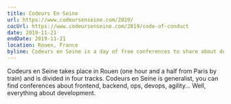 ```yaml
---
title: Codeurs En Seine
url: https://www.codeursenseine.com/2019/
cocUrl: https://www.codeursenseine.com/2019/code-of-conduct
date: 2019-11-21
endDate: 2019-11-21
location: Rouen, France
byline: Codeurs en Seine is a day of free conferences to share about development.
---
```


Codeurs en Seine takes place in Rouen (one hour and a half from Paris by train) and is divided in four tracks.
Codeurs en Seine is generalist, you can find conferences about frontend, backend, ops, devops, agility... Well, everything
about development.
